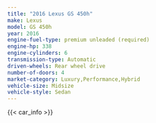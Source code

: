 ```yaml
---
title: "2016 Lexus GS 450h"
make: Lexus
model: GS 450h
year: 2016
engine-fuel-type: premium unleaded (required)
engine-hp: 338
engine-cylinders: 6
transmission-type: Automatic
driven-wheels: Rear wheel drive
number-of-doors: 4
market-category: Luxury,Performance,Hybrid
vehicle-size: Midsize
vehicle-style: Sedan
---
```


{{< car_info >}}
